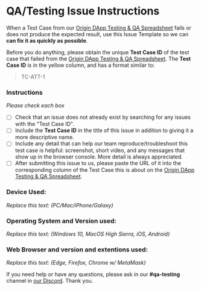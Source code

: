 # QA/Testing Issue Instructions
When a Test Case from our [Origin DApp Testing & QA Spreadsheet](https://goo.gl/251wLY) fails or does not produce the expected result, use this Issue Template so we can **can fix it as quickly as possible**.

Before you do anything, please obtain the unique **Test Case ID** of the test case that failed from the [Origin DApp Testing & QA Spreadsheet](https://goo.gl/251wLY). The **Test Case ID** is in the yellow column, and has a format similar to:

> TC-ATT-1

### Instructions
_Please check each box_
- [ ] Check that an issue does not already exist by searching for any issues with the "Test Case ID".
- [ ] Include the **Test Case ID** in the title of this issue in addition to giving it a more descriptive name.
- [ ] Include any detail that can help our team reproduce/troubleshoot this test case is helpful: screenshot, short video, and any messages that show up in the browser console. More detail is always appreciated.
- [ ] After submitting this issue to us, please paste the URL of it into the corresponding column of the Test Case this is about on the [Origin DApp Testing & QA Spreadsheet](https://goo.gl/251wLY).

### Device Used:
_Replace this text: (PC/Mac/iPhone/Galaxy)_

### Operating System and Version used:
_Replace this text: (Windows 10, MacOS High Sierra, iOS, Android)_

### Web Browser and version and extentions used:
_Replace this text: (Edge, Firefox, Chrome w/ MetaMask)_

If you need help or have any questions, please ask in our **#qa-testing** channel in [our Discord](https://OriginProtocol.com/discord ). Thank you.
